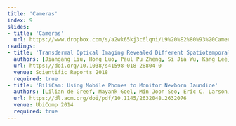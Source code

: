 ```yaml
---
title: 'Cameras'
index: 9
slides:
- title: 'Cameras'
  url: https://www.dropbox.com/s/a2wk65kj3c6lqni/L9%20%E2%80%93%20Cameras.pptx?dl=0
readings:
- title: 'Transdermal Optical Imaging Revealed Different Spatiotemporal Patterns of Facial Cardiovascular Activities'
  authors: [Jiangang Liu, Hong Luo, Paul Pu Zheng, Si Jia Wu, Kang Lee]
  url: https://doi.org/10.1038/s41598-018-28804-0
  venue: Scientific Reports 2018
  required: true
- title: 'BiliCam: Using Mobile Phones to Monitor Newborn Jaundice'
  authors: [Lilian de Greef, Mayank Goel, Min Joon Seo, Eric C. Larson, James W. Stout, James A. Taylor, Shwetak N. Patel]
  url: https://dl.acm.org/doi/pdf/10.1145/2632048.2632076
  venue: UbiComp 2014
  required: true
---
```

